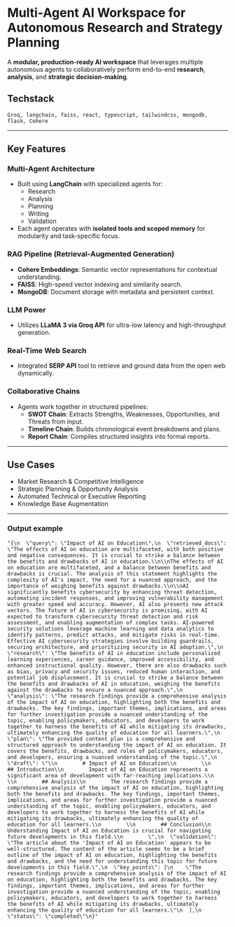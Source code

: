 
#  Multi-Agent AI Workspace for Autonomous Research and Strategy Planning

A **modular, production-ready AI workspace** that leverages multiple autonomous agents to collaboratively perform end-to-end **research**, **analysis**, and **strategic decision-making**.

## Techstack
```
Groq, langchain, faiss, react, typescript, tailwindcss, mongodb, flask, Cohere
```
---

##  Key Features

###  Multi-Agent Architecture
- Built using **LangChain** with specialized agents for:
  - Research
  - Analysis
  - Planning
  - Writing
  - Validation  
- Each agent operates with **isolated tools and scoped memory** for modularity and task-specific focus.

###  RAG Pipeline (Retrieval-Augmented Generation)
- **Cohere Embeddings**: Semantic vector representations for contextual understanding.
- **FAISS**: High-speed vector indexing and similarity search.
- **MongoDB**: Document storage with metadata and persistent context.

###  LLM Power
- Utilizes **LLaMA 3 via Groq API** for ultra-low latency and high-throughput generation.

###  Real-Time Web Search
- Integrated **SERP API** tool to retrieve and ground data from the open web dynamically.

###  Collaborative Chains
- Agents work together in structured pipelines:
  -  **SWOT Chain**: Extracts Strengths, Weaknesses, Opportunities, and Threats from input.
  -  **Timeline Chain**: Builds chronological event breakdowns and plans.
  -  **Report Chain**: Compiles structured insights into formal reports.

---

##  Use Cases
-  Market Research & Competitive Intelligence  
-  Strategic Planning & Opportunity Analysis  
-  Automated Technical or Executive Reporting  
-  Knowledge Base Augmentation

---

### Output example

```
"{\n  \"query\": \"Impact of AI on Education\",\n  \"retrieved_docs\": \"The effects of AI on education are multifaceted, with both positive and negative consequences. It is crucial to strike a balance between the benefits and drawbacks of AI in education.\\n\\nThe effects of AI on education are multifaceted, and a balance between benefits and drawbacks is crucial. The analysis of this statement highlights the complexity of AI's impact, the need for a nuanced approach, and the importance of weighing benefits against drawbacks.\\n\\nAI significantly benefits cybersecurity by enhancing threat detection, automating incident responses, and improving vulnerability management with greater speed and accuracy. However, AI also presents new attack vectors. The future of AI in cybersecurity is promising, with AI expected to transform cybersecurity threat detection and risk assessment, and enabling augmentation of complex tasks. AI-powered security solutions leverage machine learning and data analytics to identify patterns, predict attacks, and mitigate risks in real-time. Effective AI cybersecurity strategies involve building guardrails, securing architecture, and prioritizing security in AI adoption.\",\n  \"research\": \"The benefits of AI in education include personalized learning experiences, career guidance, improved accessibility, and enhanced instructional quality. However, there are also drawbacks such as bias, privacy and security issues, reduced human interaction, and potential job displacement. It is crucial to strike a balance between the benefits and drawbacks of AI in education, weighing the benefits against the drawbacks to ensure a nuanced approach.\",\n  \"analysis\": \"The research findings provide a comprehensive analysis of the impact of AI on education, highlighting both the benefits and drawbacks. The key findings, important themes, implications, and areas for further investigation provide a nuanced understanding of the topic, enabling policymakers, educators, and developers to work together to harness the benefits of AI while mitigating its drawbacks, ultimately enhancing the quality of education for all learners.\",\n  \"plan\": \"The provided content plan is a comprehensive and structured approach to understanding the impact of AI on education. It covers the benefits, drawbacks, and roles of policymakers, educators, and developers, ensuring a nuanced understanding of the topic.\",\n  \"draft\": \"\\n        # Impact of AI on Education\\n        \\n        ## Introduction\\n        Impact of AI on Education represents a significant area of development with far-reaching implications.\\n        \\n        ## Analysis\\n        The research findings provide a comprehensive analysis of the impact of AI on education, highlighting both the benefits and drawbacks. The key findings, important themes, implications, and areas for further investigation provide a nuanced understanding of the topic, enabling policymakers, educators, and developers to work together to harness the benefits of AI while mitigating its drawbacks, ultimately enhancing the quality of education for all learners.\\n        \\n        ## Conclusion\\n        Understanding Impact of AI on Education is crucial for navigating future developments in this field.\\n        \",\n  \"validation\": \"The article about the 'Impact of AI on Education' appears to be well-structured. The content of the article seems to be a brief outline of the impact of AI on education, highlighting the benefits and drawbacks, and the need for understanding this topic for future developments in this field.\",\n  \"key_points\": [\n    \"The research findings provide a comprehensive analysis of the impact of AI on education, highlighting both the benefits and drawbacks. The key findings, important themes, implications, and areas for further investigation provide a nuanced understanding of the topic, enabling policymakers, educators, and developers to work together to harness the benefits of AI while mitigating its drawbacks, ultimately enhancing the quality of education for all learners.\"\n  ],\n  \"status\": \"completed\"\n}"
```

